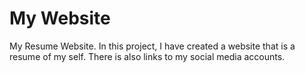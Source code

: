 # My Website
My Resume Website. In this project, I have created a website that is a resume of my self.
There is also links to my social media accounts.
